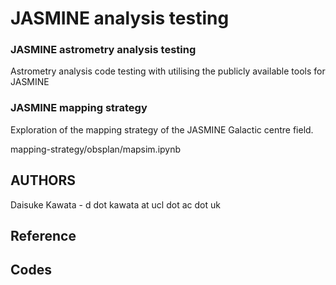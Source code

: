 
# JASMINE analysis testing

### JASMINE astrometry analysis testing

 Astrometry analysis code testing with utilising the publicly available tools for JASMINE

### JASMINE mapping strategy

Exploration of the mapping strategy of the JASMINE Galactic centre field. 

mapping-strategy/obsplan/mapsim.ipynb


## AUTHORS

Daisuke Kawata - d dot kawata at ucl dot ac dot uk

## Reference



## Codes




